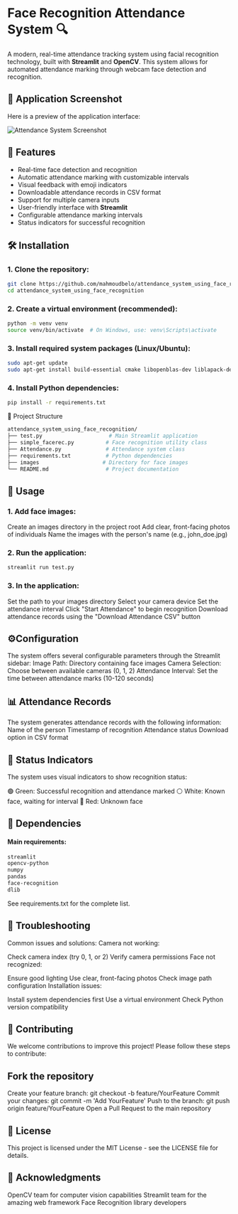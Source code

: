 # Face Recognition Attendance System 🔍
A modern, real-time attendance tracking system using facial recognition technology, built with **Streamlit** and **OpenCV**. This system allows for automated attendance marking through webcam face detection and recognition.

## 📸 Application Screenshot
Here is a preview of the application interface:

![Attendance System Screenshot](https://github.com/mahmouddbelo/Attendance_system_using_face_recognition/blob/main/test%20%C2%B7%20Streamlit%20-%20Google%20Chrome%2011_26_2024%2011_51_46%20PM.png)


## 🌟 Features
- Real-time face detection and recognition
- Automatic attendance marking with customizable intervals
- Visual feedback with emoji indicators
- Downloadable attendance records in CSV format
- Support for multiple camera inputs
- User-friendly interface with **Streamlit**
- Configurable attendance marking intervals
- Status indicators for successful recognition

## 🛠️ Installation

### 1. Clone the repository:
```bash
git clone https://github.com/mahmoudbelo/attendance_system_using_face_recognition.git
cd attendance_system_using_face_recognition
```
### 2. Create a virtual environment (recommended):
```bash
python -m venv venv
source venv/bin/activate  # On Windows, use: venv\Scripts\activate
```
### 3. Install required system packages (Linux/Ubuntu):
```bash
sudo apt-get update
sudo apt-get install build-essential cmake libopenblas-dev liblapack-dev libx11-dev libgl1-mesa-glx

```
### 4. Install Python dependencies:
```bash
pip install -r requirements.txt
```
📁 Project Structure
```bash
attendance_system_using_face_recognition/
├── test.py                     # Main Streamlit application
├── simple_facerec.py          # Face recognition utility class
├── Attendance.py              # Attendance system class
├── requirements.txt           # Python dependencies
├── images                    # Directory for face images
└── README.md                  # Project documentation
```
## 🚀 Usage
### 1. Add face images:
Create an images directory in the project root
Add clear, front-facing photos of individuals
Name the images with the person's name (e.g., john_doe.jpg)

### 2. Run the application:
```bash
streamlit run test.py
```
### 3. In the application:
Set the path to your images directory
Select your camera device
Set the attendance interval
Click "Start Attendance" to begin recognition
Download attendance records using the "Download Attendance CSV" button
## ⚙️Configuration
The system offers several configurable parameters through the Streamlit sidebar:
Image Path: Directory containing face images
Camera Selection: Choose between available cameras (0, 1, 2)
Attendance Interval: Set the time between attendance marks (10-120 seconds)
## 📊 Attendance Records
The system generates attendance records with the following information:
Name of the person
Timestamp of recognition
Attendance status
Download option in CSV format
## 🌈 Status Indicators
The system uses visual indicators to show recognition status:

🟢 Green: Successful recognition and attendance marked
⚪ White: Known face, waiting for interval
🔴 Red: Unknown face
## 🔧 Dependencies
#### Main requirements:
```bash
streamlit
opencv-python
numpy
pandas
face-recognition
dlib
```
See requirements.txt for the complete list.

## 🐛 Troubleshooting
Common issues and solutions:
Camera not working:

Check camera index (try 0, 1, or 2)
Verify camera permissions
Face not recognized:

Ensure good lighting
Use clear, front-facing photos
Check image path configuration
Installation issues:

Install system dependencies first
Use a virtual environment
Check Python version compatibility
## 🤝 Contributing
We welcome contributions to improve this project! Please follow these steps to contribute:

## Fork the repository
Create your feature branch: git checkout -b feature/YourFeature
Commit your changes: git commit -m 'Add YourFeature'
Push to the branch: git push origin feature/YourFeature
Open a Pull Request to the main repository
## 📄 License
This project is licensed under the MIT License - see the LICENSE file for details.

## 🙏 Acknowledgments
OpenCV team for computer vision capabilities
Streamlit team for the amazing web framework
Face Recognition library developers




